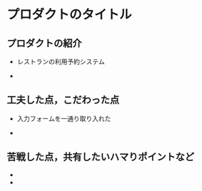 <!-- PHPレストラン利用予約 -->

# プロダクトのタイトル

## プロダクトの紹介

- レストランの利用予約システム

- 

## 工夫した点，こだわった点

- 入力フォームを一通り取り入れた

- 

## 苦戦した点，共有したいハマりポイントなど

- 

- 